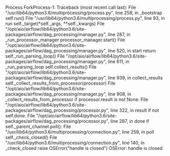 
Process ForkProcess-1:
Traceback (most recent call last):
  File "/usr/lib64/python3.6/multiprocessing/process.py", line 258, in _bootstrap
    self.run()
  File "/usr/lib64/python3.6/multiprocessing/process.py", line 93, in run
    self._target(*self._args, **self._kwargs)
  File "/opt/aio/airflow/lib64/python3.6/site-packages/airflow/dag_processing/manager.py", line 287, in _run_processor_manager
    processor_manager.start()
  File "/opt/aio/airflow/lib64/python3.6/site-packages/airflow/dag_processing/manager.py", line 520, in start
    return self._run_parsing_loop()
  File "/opt/aio/airflow/lib64/python3.6/site-packages/airflow/dag_processing/manager.py", line 611, in _run_parsing_loop
    self.collect_results()
  File "/opt/aio/airflow/lib64/python3.6/site-packages/airflow/dag_processing/manager.py", line 939, in collect_results
    self._collect_results_from_processor(processor)
  File "/opt/aio/airflow/lib64/python3.6/site-packages/airflow/dag_processing/manager.py", line 908, in _collect_results_from_processor
    if processor.result is not None:
  File "/opt/aio/airflow/lib64/python3.6/site-packages/airflow/dag_processing/processor.py", line 322, in result
    if not self.done:
  File "/opt/aio/airflow/lib64/python3.6/site-packages/airflow/dag_processing/processor.py", line 287, in done
    if self._parent_channel.poll():
  File "/usr/lib64/python3.6/multiprocessing/connection.py", line 259, in poll
    self._check_closed()
  File "/usr/lib64/python3.6/multiprocessing/connection.py", line 140, in _check_closed
    raise OSError("handle is closed")
OSError: handle is closed
